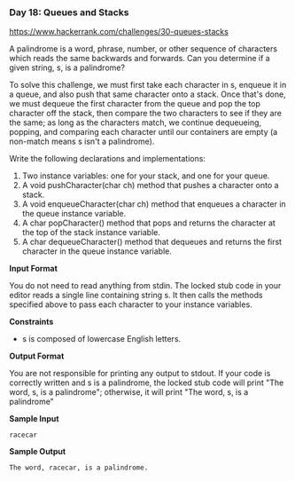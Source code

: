 ### Day 18: Queues and Stacks
https://www.hackerrank.com/challenges/30-queues-stacks

A palindrome is a word, phrase, number, or other sequence of characters which reads the same backwards and forwards. Can you determine if a given string, s, is a palindrome?

To solve this challenge, we must first take each character in s, enqueue it in a queue, and also push that same character onto a stack. Once that's done, we must dequeue the first character from the queue and pop the top character off the stack, then compare the two characters to see if they are the same; as long as the characters match, we continue dequeueing, popping, and comparing each character until our containers are empty (a non-match means s isn't a palindrome).

Write the following declarations and implementations:

1) Two instance variables: one for your stack, and one for your queue.
2) A void pushCharacter(char ch) method that pushes a character onto a stack.
3) A void enqueueCharacter(char ch) method that enqueues a character in the queue instance variable.
4) A char popCharacter() method that pops and returns the character at the top of the stack instance variable.
5) A char dequeueCharacter() method that dequeues and returns the first character in the queue instance variable.

**Input Format**

You do not need to read anything from stdin. The locked stub code in your editor reads a single line containing string s. It then calls the methods specified above to pass each character to your instance variables.

**Constraints**

- s is composed of lowercase English letters.
 
**Output Format**

You are not responsible for printing any output to stdout. 
If your code is correctly written and  s is a palindrome, the locked stub code will print "The word, s, is a palindrome"; otherwise, it will print "The word, s, is a palindrome"


**Sample Input**
 
```
racecar
```

**Sample Output**
 

```
The word, racecar, is a palindrome.
```